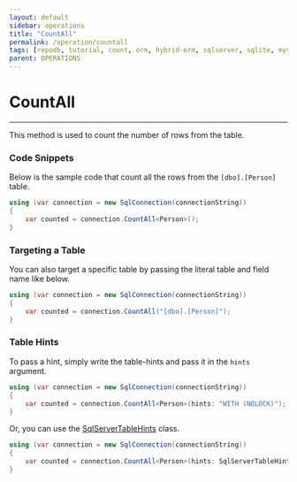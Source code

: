 ```yaml
---
layout: default
sidebar: operations
title: "CountAll"
permalink: /operation/countall
tags: [repodb, tutorial, count, orm, hybrid-orm, sqlserver, sqlite, mysql, postgresql]
parent: OPERATIONS
---
```


# CountAll

---

This method is used to count the number of rows from the table.

### Code Snippets

Below is the sample code that count all the rows from the `[dbo].[Person]` table.

```csharp
using (var connection = new SqlConnection(connectionString))
{
    var counted = connection.CountAll<Person>();
}
```

### Targeting a Table

You can also target a specific table by passing the literal table and field name like below.

```csharp
using (var connection = new SqlConnection(connectionString))
{
    var counted = connection.CountAll("[dbo].[Person]");
}
```

### Table Hints

To pass a hint, simply write the table-hints and pass it in the `hints` argument.

```csharp
using (var connection = new SqlConnection(connectionString))
{
    var counted = connection.CountAll<Person>(hints: "WITH (NOLOCK)");
}
```

Or, you can use the [SqlServerTableHints](/class/sqlservertablehints) class.

```csharp
using (var connection = new SqlConnection(connectionString))
{
    var counted = connection.CountAll<Person>(hints: SqlServerTableHints.NoLock);
}
```
